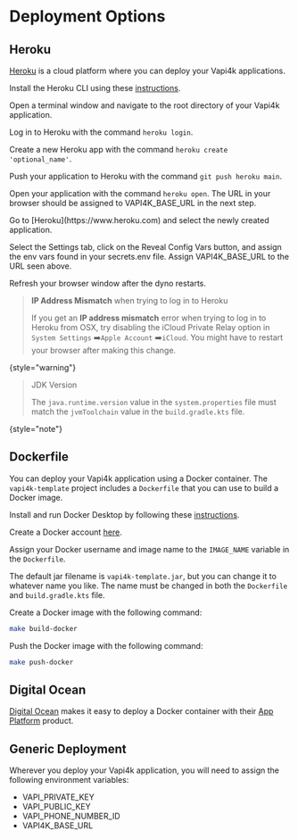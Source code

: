 # Deployment Options

## Heroku

[Heroku](https://www.heroku.com) is a cloud platform where you can deploy your Vapi4k applications.

Install the Heroku CLI using these [instructions](https://devcenter.heroku.com/articles/heroku-cli).

<procedure title="Create a Heroku Application">
    <step>
      <p>Open a terminal window and navigate to the root directory of your Vapi4k application.</p>
    </step>
    <step>
      <p>Log in to Heroku with the command <code>heroku login</code>.</p>
    </step>
    <step>
      <p>Create a new Heroku app with the command <code>heroku create 'optional_name'</code>.</p>
    </step>
    <step>
      <p>Push your application to Heroku with the command <code>git push heroku main</code>.</p>
    </step>
    <step>
      <p>Open your application with the command <code>heroku open</code>. The URL in your browser should be
          assigned to VAPI4K_BASE_URL in the next step.</p>
    </step>
    <step>
      <p>Go to [Heroku](https://www.heroku.com) and select the newly created application.</p>
    </step>
    <step>
      <p>Select the <shortcut>Settings</shortcut> tab, click on the <shortcut>Reveal Config Vars</shortcut> button,
        and assign the env vars found in your secrets.env file. Assign VAPI4K_BASE_URL to the URL seen above.</p>
    </step>
    <step>
      <p>Refresh your browser window after the dyno restarts.</p>
    </step>
</procedure>

> **IP Address Mismatch** when trying to log in to Heroku
>
> If you get an **IP address mismatch** error when trying to log in to Heroku from OSX, try
> disabling the iCloud Private Relay option in `System Settings` ➡️`Apple Account` ➡️`iCloud`.
> You might have to restart your browser after making this change.
>
{style="warning"}

> JDK Version
>
> The `java.runtime.version` value in the `system.properties` file must match the `jvmToolchain` value in the
> `build.gradle.kts` file.
>
{style="note"}

## Dockerfile

You can deploy your Vapi4k application using a Docker container.
The `vapi4k-template` project includes a `Dockerfile` that you can use to build a Docker image.

Install and run Docker Desktop by following these [instructions](https://www.docker.com/products/docker-desktop).

Create a Docker account [here](https://app.docker.com/signup).

Assign your Docker username and image name to the `IMAGE_NAME` variable in the `Dockerfile`.

The default jar filename is `vapi4k-template.jar`, but you can change it to whatever name you like.
The name must be changed in both the `Dockerfile` and `build.gradle.kts` file.

Create a Docker image with the following command:
```bash
make build-docker
```

Push the Docker image with the following command:
```bash
make push-docker
```

## Digital Ocean

[Digital Ocean](https://www.digitalocean.com) makes it easy to deploy a Docker container
with their [App Platform](https://www.digitalocean.com/products/app-platform) product.

## Generic Deployment

Wherever you deploy your Vapi4k application, you will need to assign the following environment variables:

* VAPI_PRIVATE_KEY
* VAPI_PUBLIC_KEY
* VAPI_PHONE_NUMBER_ID
* VAPI4K_BASE_URL
